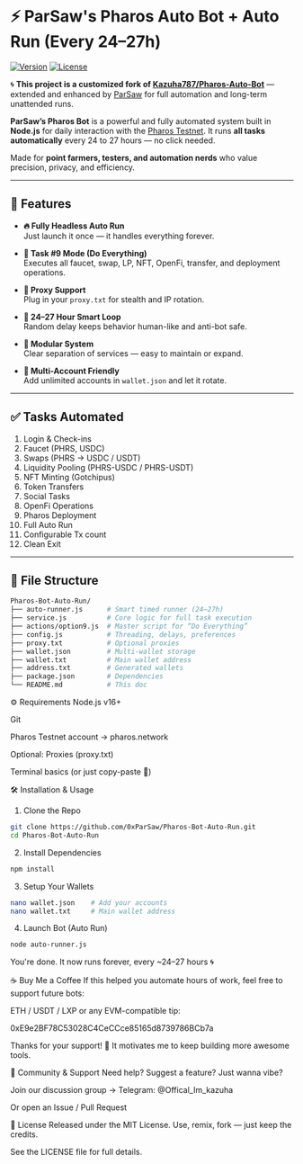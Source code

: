 # ⚡ ParSaw's Pharos Auto Bot + Auto Run (Every 24–27h)

[![Version](https://img.shields.io/badge/version-v2.0.0-blue)](https://github.com/0xParSaw/Pharos-Bot-Auto-Run)
[![License](https://img.shields.io/badge/license-MIT-green)](LICENSE)

🌀 **This project is a customized fork of [Kazuha787/Pharos-Auto-Bot](https://github.com/Kazuha787/Pharos-Auto-Bot)** — extended and enhanced by [ParSaw](https://github.com/0xParSaw) for full automation and long-term unattended runs.

**ParSaw’s Pharos Bot** is a powerful and fully automated system built in **Node.js** for daily interaction with the [Pharos Testnet](https://testnet.pharosnetwork.xyz/). It runs **all tasks automatically** every 24 to 27 hours — no click needed.

Made for **point farmers, testers, and automation nerds** who value precision, privacy, and efficiency.

---

## 🚀 Features

- **🔥 Fully Headless Auto Run**  
  Just launch it once — it handles everything forever.

- **🎯 Task #9 Mode (Do Everything)**  
  Executes all faucet, swap, LP, NFT, OpenFi, transfer, and deployment operations.

- **🔀 Proxy Support**  
  Plug in your `proxy.txt` for stealth and IP rotation.

- **🔁 24–27 Hour Smart Loop**  
  Random delay keeps behavior human-like and anti-bot safe.

- **🧩 Modular System**  
  Clear separation of services — easy to maintain or expand.

- **🧵 Multi-Account Friendly**  
  Add unlimited accounts in `wallet.json` and let it rotate.

---

## ✅ Tasks Automated

1. Login & Check-ins  
2. Faucet (PHRS, USDC)  
3. Swaps (PHRS → USDC / USDT)  
4. Liquidity Pooling (PHRS-USDC / PHRS-USDT)  
5. NFT Minting (Gotchipus)  
6. Token Transfers  
7. Social Tasks  
8. OpenFi Operations  
9. Pharos Deployment  
10. Full Auto Run  
11. Configurable Tx count  
12. Clean Exit

---

## 📁 File Structure

```bash
Pharos-Bot-Auto-Run/
├── auto-runner.js      # Smart timed runner (24–27h)
├── service.js          # Core logic for full task execution
├── actions/option9.js  # Master script for “Do Everything”
├── config.js           # Threading, delays, preferences
├── proxy.txt           # Optional proxies
├── wallet.json         # Multi-wallet storage
├── wallet.txt          # Main wallet address
├── address.txt         # Generated wallets
├── package.json        # Dependencies
└── README.md           # This doc
```
⚙️ Requirements
Node.js v16+

Git

Pharos Testnet account → pharos.network

Optional: Proxies (proxy.txt)

Terminal basics (or just copy-paste 👀)

🛠 Installation & Usage
1. Clone the Repo
```bash
git clone https://github.com/0xParSaw/Pharos-Bot-Auto-Run.git
cd Pharos-Bot-Auto-Run
```
2. Install Dependencies
```bash
npm install
```
3. Setup Your Wallets
```bash
nano wallet.json    # Add your accounts
nano wallet.txt     # Main wallet address
```
4. Launch Bot (Auto Run)
```bash
node auto-runner.js
```
You're done. It now runs forever, every ~24–27 hours 🌀

☕ Buy Me a Coffee
If this helped you automate hours of work, feel free to support future bots:

ETH / USDT / LXP or any EVM-compatible tip:

0xE9e2BF78C53028C4CeCCce85165d8739786BCb7a

Thanks for your support! 🙏
It motivates me to keep building more awesome tools.

🤝 Community & Support
Need help? Suggest a feature? Just wanna vibe?

Join our discussion group →
Telegram: @Offical_Im_kazuha

Or open an Issue / Pull Request

📜 License
Released under the MIT License.
Use, remix, fork — just keep the credits.

See the LICENSE file for full details.

